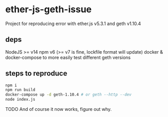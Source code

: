 # ether-js-geth-issue
Project for reproducing error with ether.js v5.3.1 and geth v1.10.4

## deps

NodeJS >= v14
npm v6 (>= v7 is fine, lockfile format will update)
docker & docker-compose to more easily test different geth versions 

## steps to reproduce

```sh
npm i
npm run build
docker-compose up -d geth-1.10.4 # or geth --http --dev
node index.js
```

TODO And of course it now works, figure out why.
